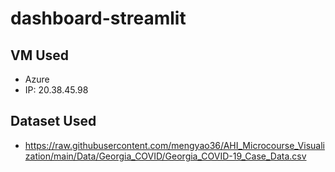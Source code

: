 # dashboard-streamlit

## VM Used
- Azure
- IP: 20.38.45.98

## Dataset Used
- https://raw.githubusercontent.com/mengyao36/AHI_Microcourse_Visualization/main/Data/Georgia_COVID/Georgia_COVID-19_Case_Data.csv
